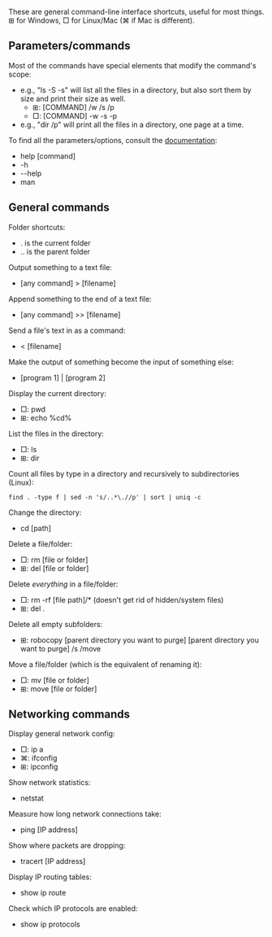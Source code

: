 
These are general command-line interface shortcuts, useful for most things. ⊞ for Windows, □ for Linux/Mac (⌘ if Mac is different).

## Parameters/commands

Most of the commands have special elements that modify the command's scope:

- e.g., "ls -S -s" will list all the files in a directory, but also sort them by size and print their size as well.
  - ⊞: [COMMAND] /w /s /p
  - □: [COMMAND] -w -s -p
- e.g., "dir /p" will print all the files in a directory, one page at a time.

To find all the parameters/options, consult the [documentation](language-writing-documentation-cs.md):

- help [command]
- -h
- --help
- man

## General commands

Folder shortcuts:

- . is the current folder
- .. is the parent folder

Output something to a text file:

- [any command] > [filename]

Append something to the end of a text file:

- [any command] >> [filename]

Send a file's text in as a command:

- < [filename]

Make the output of something become the input of something else:

- [program 1] | [program 2]

Display the current directory:

- □: pwd
- ⊞: echo %cd%

List the files in the directory:

- □: ls
- ⊞: dir

Count all files by type in a directory and recursively to subdirectories (Linux):

```
find . -type f | sed -n 's/..*\.//p' | sort | uniq -c
```

Change the directory:

- cd [path]

Delete a file/folder:

- □: rm [file or folder]
- ⊞: del [file or folder]

Delete *everything* in a file/folder:

- □: rm -rf [file path]/* (doesn't get rid of hidden/system files)
- ⊞: del *.*

Delete all empty subfolders:

- ⊞: robocopy [parent directory you want to purge] [parent directory you want to purge] /s /move

Move a file/folder (which is the equivalent of renaming it):

- □: mv [file or folder]
- ⊞: move [file or folder]

## Networking commands

Display general network config:

- □: ip a
- ⌘: ifconfig
- ⊞: ipconfig

Show network statistics:

- netstat

Measure how long network connections take:

- ping [IP address]

Show where packets are dropping:

- tracert [IP address]

Display IP routing tables:

- show ip route

Check which IP protocols are enabled:

- show ip protocols
